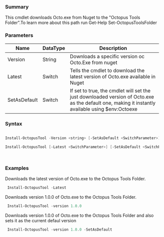 ﻿### Summary
This cmdlet downloads Octo.exe from Nuget to the "Octopus Tools Folder".To learn more about this path run Get-Help Set-OctopusToolsFolder
### Parameters
| Name | DataType          | Description |
| ------------- | ----------- | ----------- |
| Version | String |  Downloads a specific version oc Octo.Exe from nuget     |
| Latest | Switch |  Tells the cmdlet to download the latest version of Octo.exe available in Nuget     |
| SetAsDefault | Switch |  If set to true, the cmdlet will set the just downloaded version of Octo.exe as the default one, making it instantly available using $env:Octoexe     |

### Syntax
``` powershell

Install-OctopusTool -Version <string> [-SetAsDefault <SwitchParameter>] [<CommonParameters>]

Install-OctopusTool [-Latest <SwitchParameter>] [-SetAsDefault <SwitchParameter>] [<CommonParameters>]




``` 

### Examples
Downloads the latest version of Octo.exe to the Octopus Tools Folder.

``` powershell 
 Install-OctopusTool -Latest
``` 

Downloads version 1.0.0 of Octo.exe to the Octopus Tools Folder.

``` powershell 
 Install-OctopusTool -version 1.0.0
``` 

Downloads version 1.0.0 of Octo.exe to the Octopus Tools Folder and also sets it as the current defaul version

``` powershell 
 Install-OctopusTool -version 1.0.0 -SetAsDefault
``` 

